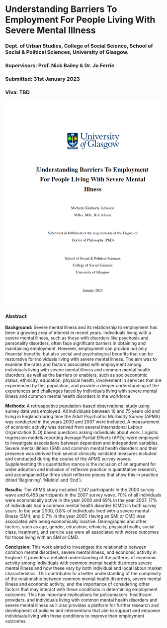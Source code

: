 # Understanding Barriers To Employment For People Living With Severe Mental Illness

### Dept. of Urban Studies, College of Social Science, School of Social & Political Sciences, University of Glasgow. 

### Supervisors: Prof. Nick Bailey & Dr. Jo Ferrie 

### Submitted: 31st January 2023

### Viva: TBD

![](figure/frontcover.png)

### Abstract 

**Background:** Severe mental illness and its relationship to employment has been a growing area of interest in recent years. Individuals living with a severe mental illness, such as those with disorders like psychosis and personality disorders, often face significant barriers in obtaining and maintaining employment. However, employment can provide not only financial benefits, but also social and psychological benefits that can be restorative for individuals living with severe mental illness. The aim was to examine the rates and factors associated with employment among individuals living with severe mental illness and common mental health disorders, as well as the barriers or enablers, such as socioeconomic status, ethnicity, education, physical health, involvement in services that are experienced by this population, and provide a deeper understanding of the experiences and challenges faced by individuals living with severe mental illness and common mental health disorders in the workforce.

**Methods:** A retrospective population-based observational study using survey data was employed. All individuals between 16 and 75 years old and living in England during time the Adult Psychiatric Morbidity Survey (APMS) was conducted in the years 2000 and 2007 were included. A measurement of economic activity was derived from several International Labour Organization (ILO) based questions asking individuals about work. Logistic regression models reporting Average Partial Effects (APEs) were employed to investigate associations between dependant and independent variables. Severe mental illness (SMI) and common mental health disorders and their presence was derived from several clinically validated measures included and conducted during the course of the APMS survey waves. Supplementing this quantitative stance is the inclusion of an argument for wider adoption and inclusion of reflexive practice in quantitative research, and accompanied by three short reflexive pieces that show this in practice (titled ‘Beginning’, ‘Middle’ and ‘End’). 

**Results:** The APMS study included 7,247 participants in the 2000 survey wave and 6,453 participants in the 2007 survey wave. 70% of all individuals were economically active in the year 2000 and 69% in the year 2007. 17% of individuals had a common mental health disorder (CMD) in both survey years. In the year 2000, 0.8% of individuals lived with a severe mental illness (SMI), and 0.7% in the year 2007.  Having an SMI or CMD was associated with being economically inactive. Demographic and other factors, such as age, gender, education, ethnicity, physical health, social class, treatment, and service use were all associated with worse outcomes for those living with an SMI or CMD. 

**Conclusion:** This work aimed to investigate the relationship between common mental disorders, severe mental illness, and economic activity in England. It provides a detailed understanding of the patterns of economic activity among individuals with common mental health disorders severe mental illness and how these vary by both individual and local labour market characteristics. This contributes to a better understanding of the complexity of the relationship between common mental health disorders, severe mental illness and economic activity, and the importance of considering other factors that may interact with these conditions in determining employment outcomes. This has important implications for policymakers, healthcare providers, and individuals living with common mental health disorders and severe mental illness as it also provides a platform for further research and development of policies and interventions that aim to support and empower individuals living with these conditions to improve their employment outcomes.
